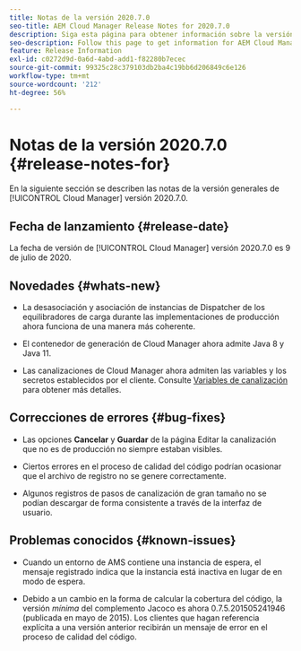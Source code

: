 ```yaml
---
title: Notas de la versión 2020.7.0
seo-title: AEM Cloud Manager Release Notes for 2020.7.0
description: Siga esta página para obtener información sobre la versión 2020.7.0 de Cloud Manager
seo-description: Follow this page to get information for AEM Cloud Manager Release 2020.7.0
feature: Release Information
exl-id: c0272d9d-0a6d-4abd-add1-f82280b7ecec
source-git-commit: 99325c28c379103db2ba4c19bb6d206849c6e126
workflow-type: tm+mt
source-wordcount: '212'
ht-degree: 56%

---
```


# Notas de la versión 2020.7.0 {#release-notes-for}

En la siguiente sección se describen las notas de la versión generales de [!UICONTROL Cloud Manager] versión 2020.7.0.

## Fecha de lanzamiento {#release-date}

La fecha de versión de [!UICONTROL Cloud Manager] versión 2020.7.0 es 9 de julio de 2020.

## Novedades {#whats-new}

* La desasociación y asociación de instancias de Dispatcher de los equilibradores de carga durante las implementaciones de producción ahora funciona de una manera más coherente.

* El contenedor de generación de Cloud Manager ahora admite Java 8 y Java 11.

* Las canalizaciones de Cloud Manager ahora admiten las variables y los secretos establecidos por el cliente. Consulte [Variables de canalización](/help/getting-started/build-environment.md#pipeline-variables) para obtener más detalles.

## Correcciones de errores {#bug-fixes}

* Las opciones **Cancelar** y **Guardar** de la página Editar la canalización que no es de producción no siempre estaban visibles.

* Ciertos errores en el proceso de calidad del código podrían ocasionar que el archivo de registro no se genere correctamente.

* Algunos registros de pasos de canalización de gran tamaño no se podían descargar de forma consistente a través de la interfaz de usuario.

## Problemas conocidos {#known-issues}

* Cuando un entorno de AMS contiene una instancia de espera, el mensaje registrado indica que la instancia está inactiva en lugar de en modo de espera.

* Debido a un cambio en la forma de calcular la cobertura del código, la versión _mínima_ del complemento Jacoco es ahora 0.7.5.201505241946 (publicada en mayo de 2015). Los clientes que hagan referencia explícita a una versión anterior recibirán un mensaje de error en el proceso de calidad del código.

